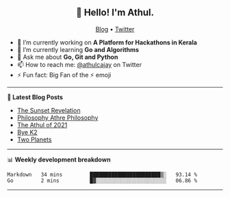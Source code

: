 <h2 align="center">👋 Hello! I'm Athul.</h2>
<p align="center">
  <a href="https://blog.athulcyriac.in">Blog</a> •
  <a href="https://twitter.com/athulcajay">Twitter</a>
</p>


- 🔭 I’m currently working on **A Platform for Hackathons in Kerala**
- 🌱 I’m currently learning **Go and Algorithms**
- 💬 Ask me about **Go, Git and Python**
- 📫 How to reach me: [@athulcajay](https://twitter.com/athulcajay) on Twitter
- ⚡ Fun fact: Big Fan of the :zap: emoji

-------

**📝 Latest Blog Posts**

<!-- BLOG-POST-LIST:START -->
- [The Sunset Revelation](https://blog.athulcyriac.in/blog/philosphy-2/)
- [Philosophy Athre Philosophy](https://blog.athulcyriac.in/blog/philosophies/)
- [The Athul of 2021](https://blog.athulcyriac.in/blog/2021-me/)
- [Bye K2](https://blog.athulcyriac.in/blog/bye-k2/)
- [Two Planets](https://blog.athulcyriac.in/blog/two-planets/)
<!-- BLOG-POST-LIST:END -->

-------

📊 **Weekly development breakdown**
<!--START_SECTION:waka-->
```text
Markdown   34 mins         ███████████████████████▒░   93.14 % 
Go         2 mins          █▓░░░░░░░░░░░░░░░░░░░░░░░   06.86 % 
```
<!--END_SECTION:waka-->

-------
